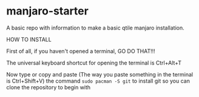# manjaro-starter
A basic repo with information to make a basic qtile manjaro installation.

HOW TO INSTALL
 
First of all, if you haven't opened a terminal, GO DO THAT!!!

The universal keyboard shortcut for opening the terminal is Ctrl+Alt+T

Now type or copy and paste (The way you paste something in the terminal is Ctrl+Shift+V) the command `sudo pacman -S git` to install git so you can clone the repository to begin with
